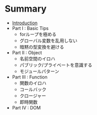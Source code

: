 # Summary

* [Introduction](README.md)
* Part I : Basic Tips
   * forループを極める
   * グローバル変数を乱用しない
   * 暗黙の型変換を避ける
* Part II : Object
   * 名前空間のイロハ
   * パブリック/プライベートを意識する
   * モジュールパターン
* Part III : Function
   * 関数のイロハ
   * コールバック
   * クロージャー
   * 即時関数
* Part IV : DOM

